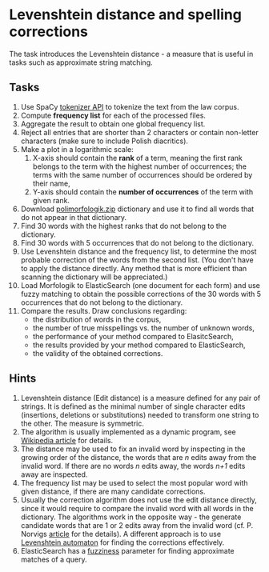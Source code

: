 # Levenshtein distance and spelling corrections

The task introduces the Levenshtein distance - a measure that is useful in tasks such as approximate string matching.

## Tasks

1. Use SpaCy [tokenizer API](https://spacy.io/api/tokenizer) to tokenize the text from the law corpus.
1. Compute **frequency list** for each of the processed files.
1. Aggregate the result to obtain one global frequency list.
1. Reject all entries that are shorter than 2 characters or contain non-letter characters (make sure to include Polish
   diacritics).
1. Make a plot in a logarithmic scale:
   1. X-axis should contain the **rank** of a term, meaning the first rank belongs to the term with the highest number of
      occurrences; the terms with the same number of occurrences should be ordered by their name,
   2. Y-axis should contain the **number of occurrences** of the term with given rank.
1. Download [polimorfologik.zip](https://github.com/morfologik/polimorfologik/releases/download/2.1/polimorfologik-2.1.zip) dictionary
   and use it to find all words that do not appear in that dictionary.
1. Find 30 words with the highest ranks that do not belong to the dictionary.
1. Find 30 words with 5 occurrences that do not belong to the dictionary.
1. Use Levenshtein distance and the frequency list, to determine the most probable correction of the words from the
   second list. (You don't have to apply the distance directly. Any method that is more efficient than scanning the
   dictionary will be appreciated.)
1. Load Morfologik to ElasticSearch (one document for each form) and use fuzzy matching to obtain the possible
   corrections of the 30 words with 5 occurrences that do not belong to the dictionary.
1. Compare the results. Draw conclusions regarding:
   * the distribution of words in the corpus,
   * the number of true misspellings vs. the number of unknown words,
   * the performance of your method compared to ElasitcSearch,
   * the results provided by your method compared to ElasticSearch,
   * the validity of the obtained corrections.

## Hints

1. Levenshtein distance (Edit distance) is a measure defined for any pair of strings. It is defined as the minimal
   number of single character edits (insertions, deletions or substitutions) needed to transform one string to the
   other. The measure is symmetric.
1. The algorithm is usually implemented as a dynamic program, see [Wikipedia article](https://en.wikipedia.org/wiki/Levenshtein_distance)
   for details.
1. The distance may be used to fix an invalid word by inspecting in the growing order of the distance, the words
   that are *n* edits away from the invalid word. If there are no words *n* edits away, the words *n+1* edits away
   are inspected.
1. The frequency list may be used to select the most popular word with given distance, if there are many candidate
   corrections.
1. Usually the correction algorithm does not use the edit distance directly, since it would require to compare the
   invalid word with all words in the dictionary. The algorithms work in the opposite way - the generate candidate words
   that are 1 or 2 edits away from the invalid word (cf. P. Norvigs [article](https://norvig.com/spell-correct.html)
   for the details). A different approach is to use [Levenshtein automaton](https://norvig.com/spell-correct.html) for
   finding the corrections effectively.
1. ElasticSearch has a [fuzziness](https://www.elastic.co/guide/en/elasticsearch/reference/current/query-dsl-fuzzy-query.html)
   parameter for finding approximate matches of a query.
